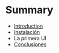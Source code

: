 # Summary

* [Introduction](README.md)
* [Instalación](Instalacion.MD)
* La primera UI
* [Conclusiones](conclusiones.md)


